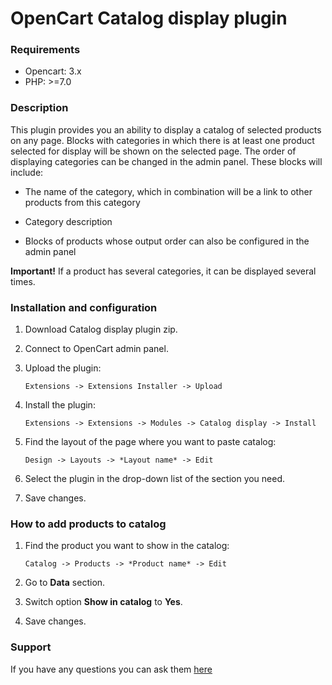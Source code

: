 # OpenCart Catalog display plugin

### Requirements

* Opencart: 3.x
* PHP: >=7.0

### Description

This plugin provides you an ability to display a catalog of selected products on any page. Blocks with categories in which there is at least one product selected for display will be shown on the selected page. The order of displaying categories can be changed in the admin panel. These blocks will include:

* The name of the category, which in combination will be a link to other products from this category

* Category description

* Blocks of products whose output order can also be configured in the admin panel

**Important!** If a product has several categories, it can be displayed several times.

### Installation and configuration

1. Download Catalog display plugin zip.

2. Connect to OpenCart admin panel.

3. Upload the plugin:

    ```
    Extensions -> Extensions Installer -> Upload
    ```

4. Install the plugin:

    ```
    Extensions -> Extensions -> Modules -> Catalog display -> Install
    ```

8. Find the layout of the page where you want to paste catalog:

    ```
    Design -> Layouts -> *Layout name* -> Edit
    ```

9. Select the plugin in the drop-down list of the section you need.

10. Save changes.

### How to add products to catalog

1. Find the product you want to show in the catalog:

    ```
    Catalog -> Products -> *Product name* -> Edit
    ```
    
2. Go to **Data** section.

3. Switch option **Show in catalog** to **Yes**.

4. Save changes.

### Support

If you have any questions you can ask them [here](https://github.com/overvis/opencart-plugins/issues)